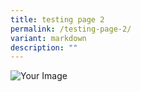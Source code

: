 ```yaml
---
title: testing page 2
permalink: /testing-page-2/
variant: markdown
description: ""
---
```






<title>Image Hover Text</title>
<style>
    .container {
        position: relative;
        display: inline-block;
    }

    .image {
        display: block;
        max-width: 100%;
        height: auto;
    }

    .overlay {
        position: absolute;
        top: 0;
        left: 0;
        bottom: 0;
        right: 0;
        background-color: rgba(0, 0, 0, 0.7); /* Adjust opacity here */
        color: white;
        font-size: 100px;
        text-align: center;
        opacity: 0;
        transition: opacity 0.5s;
    }

    .container:hover .overlay {
        opacity: 1;
    }
</style>



<div class="container">
    <img alt="Your Image" src="https://onecms-res.cloudinary.com/image/upload/s--WC6sPN5R--/c_fill,g_auto,h_468,w_830/f_auto,q_auto/v1/cna-migration/maris-stella-data.jpg?itok=n2uDUVnD" class="image">
    <div class="overlay">
        <div class="text">MARIS STELLA HIGH</div>
    </div>
</div>


